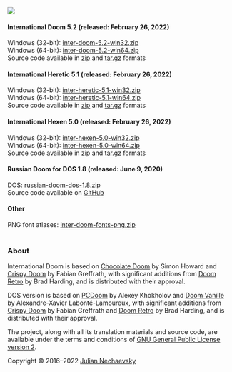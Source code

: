 ![](https://jnechaevsky.github.io/inter-doom/files/inter-doom-git.png)

#### International Doom 5.2 (released: February 26, 2022)

Windows (32-bit): [inter-doom-5.2-win32.zip](https://github.com/JNechaevsky/inter-doom/releases/download/5.2/inter-doom-5.2-win32.zip)<br />
Windows (64-bit): [inter-doom-5.2-win64.zip](https://github.com/JNechaevsky/inter-doom/releases/download/5.2/inter-doom-5.2-win64.zip)<br />
Source code available in [zip](https://github.com/JNechaevsky/inter-doom/archive/refs/tags/5.2.zip) and [tar.gz](https://github.com/JNechaevsky/inter-doom/archive/refs/tags/5.2.tar.gz) formats<br />

#### International Heretic 5.1 (released: February 26, 2022)

Windows (32-bit): [inter-heretic-5.1-win32.zip](https://github.com/JNechaevsky/inter-doom/releases/download/heretic-5.1/inter-heretic-5.1-win32.zip)<br />
Windows (64-bit): [inter-heretic-5.1-win64.zip](https://github.com/JNechaevsky/inter-doom/releases/download/heretic-5.1/inter-heretic-5.1-win64.zip)<br />
Source code available in [zip](https://github.com/JNechaevsky/inter-doom/archive/refs/tags/heretic-5.1.zip) and [tar.gz](https://github.com/JNechaevsky/inter-doom/archive/refs/tags/heretic-5.1.tar.gz) formats<br />

#### International Hexen 5.0 (released: February 26, 2022)

Windows (32-bit): [inter-hexen-5.0-win32.zip](https://github.com/JNechaevsky/inter-doom/releases/download/hexen-5.0/inter-hexen-5.0-win32.zip)<br />
Windows (64-bit): [inter-hexen-5.0-win64.zip](https://github.com/JNechaevsky/inter-doom/releases/download/hexen-5.0/inter-hexen-5.0-win64.zip)<br />
Source code available in [zip](https://github.com/JNechaevsky/inter-doom/archive/refs/tags/hexen-5.0.zip) and [tar.gz](https://github.com/JNechaevsky/inter-doom/archive/refs/tags/hexen-5.0.tar.gz) formats<br />

#### Russian Doom for DOS 1.8 (released: June 9, 2020)

DOS: [russian-doom-dos-1.8.zip](https://github.com/JNechaevsky/inter-doom/releases/download/dos-1.8/russian-doom-dos-1.8.zip)<br />
Source code available on [GitHub](https://github.com/JNechaevsky/inter-doom/tree/master/src_dos)

#### Other

PNG font atlases: [inter-doom-fonts-png.zip](https://jnechaevsky.github.io/inter-doom/files/inter-doom-fonts-png.zip)<br /><br />

### About

International Doom is based on [Chocolate Doom](https://www.chocolate-doom.org) by Simon Howard and [Crispy Doom](http://fabiangreffrath.github.io/crispy-doom) by Fabian Greffrath, with significant additions from [Doom Retro](http://doomretro.com) by Brad Harding, and is distributed with their approval.

DOS version is based on [PCDoom](https://github.com/nukeykt/PCDoom-v2) by Alexey Khokholov and [Doom Vanille](https://github.com/AXDOOMER/doom-vanille) by Alexandre-Xavier Labonté-Lamoureux, with significant additions from [Crispy Doom](http://fabiangreffrath.github.io/crispy-doom) by Fabian Greffrath and [Doom Retro](http://doomretro.com) by Brad Harding, and is distributed with their approval. 

The project, along with all its translation materials and source code, are available under the terms and conditions of [GNU General Public License version 2](https://github.com/JNechaevsky/russian-doom/blob/master/LICENSE.txt).

Copyright &copy; 2016&ndash;2022 [Julian Nechaevsky](https://jnechaevsky.github.io/author.html)
